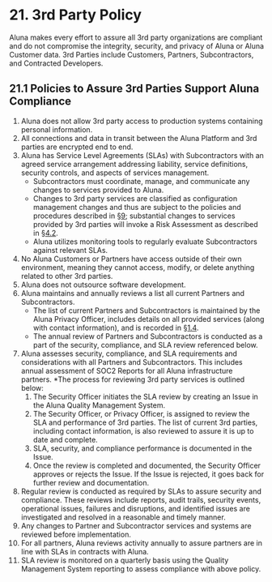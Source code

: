 # 21. 3rd Party Policy

Aluna makes every effort to assure all 3rd party organizations are compliant and do not compromise the integrity, security, and privacy of Aluna or Aluna Customer data. 3rd Parties include Customers, Partners, Subcontractors, and Contracted Developers.

## 21.1 Policies to Assure 3rd Parties Support Aluna Compliance

1. Aluna does not allow 3rd party access to production systems containing personal information.
2. All connections and data in transit between the Aluna Platform and 3rd parties are encrypted end to end.
4. Aluna has Service Level Agreements (SLAs) with Subcontractors with an agreed service arrangement addressing liability, service definitions, security controls, and aspects of services management.
   * Subcontractors must coordinate, manage, and communicate any changes to services provided to Aluna.
   * Changes to 3rd party services are classified as configuration management changes and thus are subject to the policies and procedures described in [§9](#9.-configuration-management-policy); substantial changes to services provided by 3rd parties will invoke a Risk Assessment as described in [§4.2](#4.2-risk-management-policies).
   * Aluna utilizes monitoring tools to regularly evaluate Subcontractors against relevant SLAs.
5. No Aluna Customers or Partners have access outside of their own environment, meaning they cannot access, modify, or delete anything related to other 3rd parties.
6. Aluna does not outsource software development.
7. Aluna maintains and annually reviews a list all current Partners and Subcontractors.
   * The list of current Partners and Subcontractors is maintained by the Aluna Privacy Officer, includes details on all provided services (along with contact information), and is recorded in [§1.4](#1.4-aluna-organizational-concepts).
   * The annual review of Partners and Subcontractors is conducted as a part of the security, compliance, and SLA review referenced below.
8. Aluna assesses security, compliance, and SLA requirements and considerations with all Partners and Subcontractors. This includes annual assessment of SOC2 Reports for all Aluna infrastructure partners.
   *The process for reviewing 3rd party services is outlined below:
     1. The Security Officer initiates the SLA review by creating an Issue in the Aluna Quality Management System.
     2. The Security Officer, or Privacy Officer, is assigned to review the SLA and performance of 3rd parties. The list of current 3rd parties, including contact information, is also reviewed to assure it is up to date and complete.
     3. SLA, security, and compliance performance is documented in the Issue.
     4. Once the review is completed and documented, the Security Officer approves or rejects the Issue. If the Issue is rejected, it goes back for further review and documentation.
9. Regular review is conducted as required by SLAs to assure security and compliance. These reviews include reports, audit trails, security events, operational issues, failures and disruptions, and identified issues are investigated and resolved in a reasonable and timely manner.
10. Any changes to Partner and Subcontractor services and systems are reviewed before implementation.
11. For all partners, Aluna reviews activity annually to assure partners are in line with SLAs in contracts with Aluna.
12. SLA review is monitored on a quarterly basis using the Quality Management System reporting to assess compliance with above policy.
